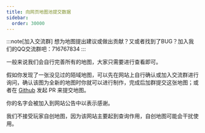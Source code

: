```yaml
---
title: 向网页地图池提交数据
sidebar:
  order: 30000
---
```


:::note[加入交流群]
想为地图提出建议或做出贡献？又或者找到了BUG？加入我们的QQ交流群吧：716767834
:::

一般来说我们会自行完善所有的地图，大家只需要进行查看即可。

假如你发现了一张没见过的陌域地图，可以先在网站上自行确认或加入交流群进行询问，确认该图为全新的地图时你就可以进行制作，完成后加群提交这张地图；或者在 [Github](https://github.com/QingXia-Ela/reclamation-algorithm-map) 发起 PR 来提交地图。

你的名字会被加入到网站公告中以表示感谢。

我们不接受玩家自创地图，因为该网站主要起到查询作用，自创地图可能会干扰使用。
